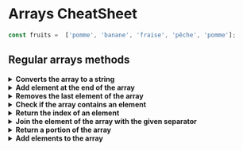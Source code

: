 # Arrays CheatSheet

```javascript
const fruits =  ['pomme', 'banane', 'fraise', 'pêche', 'pomme'];
```

## Regular arrays methods

<details>
<summary><b> Converts the array to a string </b></summary>

```javascript
fruits.toString();
// 'pomme', 'banane', 'fraise', 'pêche', 'pomme'
```
___
</details>

<details>
<summary><b> Add element at the end of the array </b></summary>

```javascript
fruits.push('raisin');
// ['pomme', 'banane', 'fraise', 'pêche', 'pomme', 'raisin']
```
___
</details>

<details>
<summary><b> Removes the last element of the array </b></summary>

```javascript
fruits.pop();
// ['pomme', 'banane', 'fraise', 'pêche', 'pomme']
```
___
</details>

<details>
<summary><b> Check if the array contains an element </b></summary>

```javascript
fruits.includes('banane'); // true
```
___
</details>

<details>
<summary><b> Return the index of an element </b></summary>

```javascript
fruits.indexOf('fraise'); // 2
```
___
</details>

<details>
<summary><b> Join the element of the array with the given separator </b></summary>

```javascript
fruits.join('+');
// 'pomme'+'banane'+'fraise'+'pêche'+'pomme'
```
___
</details>

<details>
<summary><b> Return a portion of the array </b></summary>

```javascript
fruits.slice(1, 3);
// [''banane', 'pêche']
```
___
</details>

<details>
<summary><b> Add elements to the array  </b></summary>

```javascript
fruits.splice(1, 0, 'clémentine')
// ['pomme', 'clémentine', 'banane', 'fraise', 'pêche', 'pomme']
```
___
</details>
